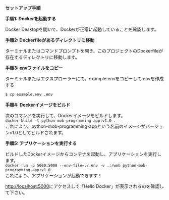 **セットアップ手順**

**手順1: Dockerを起動する**

Docker Desktopを開いて、Dockerが正常に起動していることを確認します。

**手順2: Dockerfileがあるディレクトリに移動**

ターミナルまたはコマンドプロンプトを開き、このプロジェクトのDockerfileが存在するディレクトリに移動します。

**手順3: envファイルをコピー**

ターミナルまたはエクスプローラーにて、example.envをコピーして.envを作成する

```sh
$ cp example.env .env
```

**手順4: Dockerイメージをビルド**

次のコマンドを実行して、Dockerイメージをビルドします。  
`docker build -t python-mob-programming-app:v1.0 .`  
これにより、python-mob-programming-appという名前のイメージがバージョンv1.0としてビルドされます。

**手順5: アプリケーションを実行する**

ビルドしたDockerイメージからコンテナを起動し、アプリケーションを実行します。  
`docker run -p 5000:5000 --env-file=./.env -v .:/web python-mob-programming-app:v1.0 `  
これにより、アプリケーションが起動できます！  

[http://localhost:5000](http://localhost:5000)にアクセスして「Hello Docker」が表示されるのを確認して下さい。